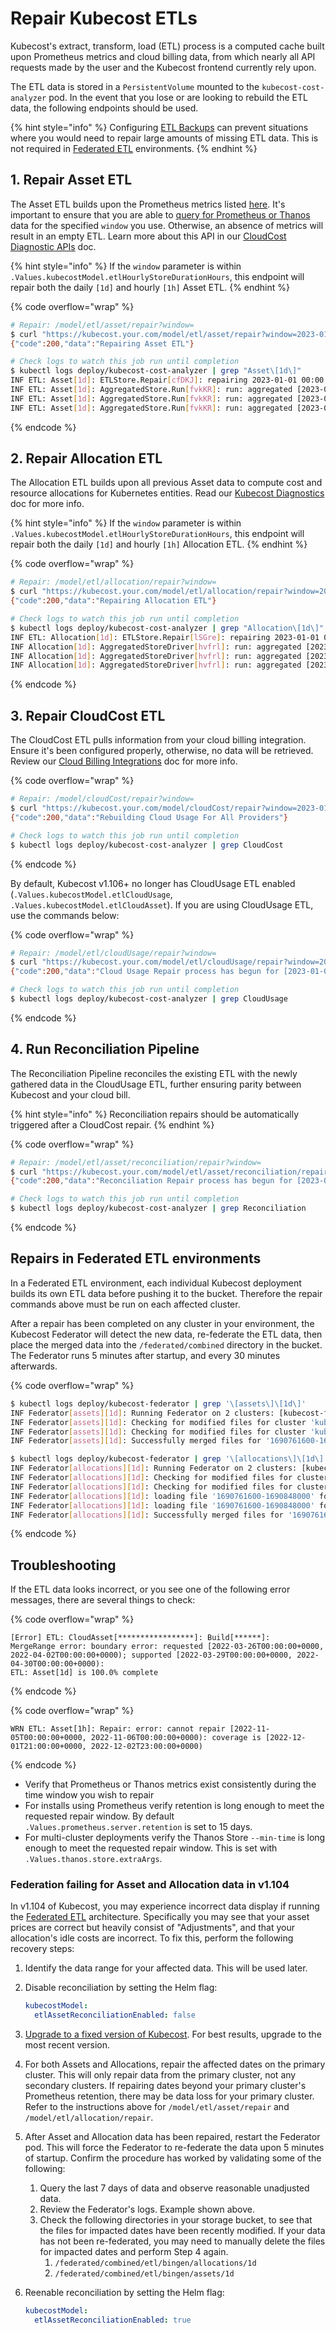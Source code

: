 # Repair Kubecost ETLs

Kubecost's extract, transform, load (ETL) process is a computed cache built upon Prometheus metrics and cloud billing data, from which nearly all API requests made by the user and the Kubecost frontend currently rely upon.

The ETL data is stored in a `PersistentVolume` mounted to the `kubecost-cost-analyzer` pod. In the event that you lose or are looking to rebuild the ETL data, the following endpoints should be used.

{% hint style="info" %}
Configuring [ETL Backups](/etl-backup.md) can prevent situations where you would need to repair large amounts of missing ETL data. This is not required in [Federated ETL](/federated-etl.md) environments.
{% endhint %}

## 1. Repair Asset ETL

The Asset ETL builds upon the Prometheus metrics listed [here](/user-metrics.md). It's important to ensure that you are able to [query for Prometheus or Thanos](prometheus.md) data for the specified `window` you use. Otherwise, an absence of metrics will result in an empty ETL. Learn more about this API in our [CloudCost Diagnostic APIs](/apis/apis-overview/cloudcost-diagnostic-apis.md) doc.

{% hint style="info" %}
If the `window` parameter is within `.Values.kubecostModel.etlHourlyStoreDurationHours`, this endpoint will repair both the daily `[1d]` and hourly `[1h]` Asset ETL.
{% endhint %}

{% code overflow="wrap" %}
```bash
# Repair: /model/etl/asset/repair?window=
$ curl "https://kubecost.your.com/model/etl/asset/repair?window=2023-01-01T00:00:00Z,2023-01-04T00:00:00Z"
{"code":200,"data":"Repairing Asset ETL"}

# Check logs to watch this job run until completion
$ kubectl logs deploy/kubecost-cost-analyzer | grep "Asset\[1d\]"
INF ETL: Asset[1d]: ETLStore.Repair[cfDKJ]: repairing 2023-01-01 00:00:00 +0000 UTC, 2023-01-04 00:00:00 +0000 UTC
INF ETL: Asset[1d]: AggregatedStore.Run[fvkKR]: run: aggregated [2023-01-01T00:00:00+0000, 2023-01-02T00:00:00+0000) from 19 to 3 in 68.417µs
INF ETL: Asset[1d]: AggregatedStore.Run[fvkKR]: run: aggregated [2023-01-02T00:00:00+0000, 2023-01-03T00:00:00+0000) from 19 to 3 in 68.417µs
INF ETL: Asset[1d]: AggregatedStore.Run[fvkKR]: run: aggregated [2023-01-03T00:00:00+0000, 2023-01-04T00:00:00+0000) from 19 to 3 in 68.417µs
```
{% endcode %}

## 2. Repair Allocation ETL

The Allocation ETL builds upon all previous Asset data to compute cost and resource allocations for Kubernetes entities. Read our [Kubecost Diagnostics](https://docs.kubecost.com/troubleshooting/diagnostics) doc for more info.

{% hint style="info" %}
If the `window` parameter is within `.Values.kubecostModel.etlHourlyStoreDurationHours`, this endpoint will repair both the daily `[1d]` and hourly `[1h]` Allocation ETL.
{% endhint %}

{% code overflow="wrap" %}
```bash
# Repair: /model/etl/allocation/repair?window=
$ curl "https://kubecost.your.com/model/etl/allocation/repair?window=2023-01-01T00:00:00Z,2023-01-04T00:00:00Z"
{"code":200,"data":"Repairing Allocation ETL"}

# Check logs to watch this job run until completion
$ kubectl logs deploy/kubecost-cost-analyzer | grep "Allocation\[1d\]"
INF ETL: Allocation[1d]: ETLStore.Repair[lSGre]: repairing 2023-01-01 00:00:00 +0000 UTC, 2023-01-04 00:00:00 +0000 UTC
INF Allocation[1d]: AggregatedStoreDriver[hvfrl]: run: aggregated [2023-01-01T00:00:00+0000, 2023-01-02T00:00:00+0000) from 283 to 70 in 4.917963ms
INF Allocation[1d]: AggregatedStoreDriver[hvfrl]: run: aggregated [2023-01-02T00:00:00+0000, 2023-01-03T00:00:00+0000) from 130 to 62 in 983.216µs
INF Allocation[1d]: AggregatedStoreDriver[hvfrl]: run: aggregated [2023-01-03T00:00:00+0000, 2023-01-04T00:00:00+0000) from 130 to 62 in 1.462092ms
```
{% endcode %}

## 3. Repair CloudCost ETL

The CloudCost ETL pulls information from your cloud billing integration. Ensure it's been configured properly, otherwise, no data will be retrieved. Review our [Cloud Billing Integrations](https://docs.kubecost.com/install-and-configure/install/cloud-integration) doc for more info.

{% code overflow="wrap" %}
```bash
# Repair: /model/cloudCost/repair?window=
$ curl "https://kubecost.your.com/model/cloudCost/repair?window=2023-01-01T00:00:00Z,2023-01-04T00:00:00Z"
{"code":200,"data":"Rebuilding Cloud Usage For All Providers"}

# Check logs to watch this job run until completion
$ kubectl logs deploy/kubecost-cost-analyzer | grep CloudCost
```
{% endcode %}

By default, Kubecost v1.106+ no longer has CloudUsage ETL enabled (`.Values.kubecostModel.etlCloudUsage`, `.Values.kubecostModel.etlCloudAsset`). If you are using CloudUsage ETL, use the commands below:

{% code overflow="wrap" %}
```bash
# Repair: /model/etl/cloudUsage/repair?window=
$ curl "https://kubecost.your.com/model/etl/cloudUsage/repair?window=2023-01-01T00:00:00Z,2023-01-04T00:00:00Z"
{"code":200,"data":"Cloud Usage Repair process has begun for [2023-01-01T00:00:00+0000, 2023-01-04T00:00:00+0000) for all providers"}

# Check logs to watch this job run until completion
$ kubectl logs deploy/kubecost-cost-analyzer | grep CloudUsage
```
{% endcode %}

## 4. Run Reconciliation Pipeline

The Reconciliation Pipeline reconciles the existing ETL with the newly gathered data in the CloudUsage ETL, further ensuring parity between Kubecost and your cloud bill.

{% hint style="info" %}
Reconciliation repairs should be automatically triggered after a CloudCost repair.
{% endhint %}

{% code overflow="wrap" %}
```bash
# Repair: /model/etl/asset/reconciliation/repair?window=
$ curl "https://kubecost.your.com/model/etl/asset/reconciliation/repair?window=2023-01-01T00:00:00Z,2023-01-04T00:00:00Z"
{"code":200,"data":"Reconciliation Repair process has begun for [2023-01-01T00:00:00+0000, 2023-01-04T00:00:00+0000) for all providers"}

# Check logs to watch this job run until completion
$ kubectl logs deploy/kubecost-cost-analyzer | grep Reconciliation
```
{% endcode %}

## Repairs in Federated ETL environments

In a Federated ETL environment, each individual Kubecost deployment builds its own ETL data before pushing it to the bucket. Therefore the repair commands above must be run on each affected cluster.

After a repair has been completed on any cluster in your environment, the Kubecost Federator will detect the new data, re-federate the ETL data, then place the merged data into the `/federated/combined` directory in the bucket. The Federator runs 5 minutes after startup, and every 30 minutes afterwards.

{% code overflow="wrap" %}
```bash
$ kubectl logs deploy/kubecost-federator | grep '\[assets\]\[1d\]' 
INF Federator[assets][1d]: Running Federator on 2 clusters: [kubecost-fedetl-agent kubecost-fedetl-primary]
INF Federator[assets][1d]: Checking for modified files for cluster 'kubecost-fedetl-agent'...
INF Federator[assets][1d]: Checking for modified files for cluster 'kubecost-fedetl-primary'...
INF Federator[assets][1d]: Successfully merged files for '1690761600-1690848000' from federated clusters

$ kubectl logs deploy/kubecost-federator | grep '\[allocations\]\[1d\]'
INF Federator[allocations][1d]: Running Federator on 2 clusters: [kubecost-fedetl-agent kubecost-fedetl-primary]
INF Federator[allocations][1d]: Checking for modified files for cluster 'kubecost-fedetl-agent'...
INF Federator[allocations][1d]: Checking for modified files for cluster 'kubecost-fedetl-primary'...
INF Federator[allocations][1d]: loading file '1690761600-1690848000' for cluster kubecost-fedetl-agent
INF Federator[allocations][1d]: loading file '1690761600-1690848000' for cluster kubecost-fedetl-primary
INF Federator[allocations][1d]: Successfully merged files for '1690761600-1690848000' from federated clusters
```
{% endcode %}

## Troubleshooting

If the ETL data looks incorrect, or you see one of the following error messages, there are several things to check:

{% code overflow="wrap" %}
```
[Error] ETL: CloudAsset[*****************]: Build[******]: 
MergeRange error: boundary error: requested [2022-03-26T00:00:00+0000, 2022-04-02T00:00:00+0000); supported [2022-03-29T00:00:00+0000, 2022-04-30T00:00:00+0000): 
ETL: Asset[1d] is 100.0% complete
```
{% endcode %}

{% code overflow="wrap" %}
```
WRN ETL: Asset[1h]: Repair: error: cannot repair [2022-11-05T00:00:00+0000, 2022-11-06T00:00:00+0000): coverage is [2022-12-01T21:00:00+0000, 2022-12-02T23:00:00+0000)
```
{% endcode %}

* Verify that Prometheus or Thanos metrics exist consistently during the time window you wish to repair
* For installs using Prometheus verify retention is long enough to meet the requested repair window. By default `.Values.prometheus.server.retention` is set to 15 days.
* For multi-cluster deployments verify the Thanos Store `--min-time` is long enough to meet the requested repair window. This is set with `.Values.thanos.store.extraArgs`.

### Federation failing for Asset and Allocation data in v1.104

In v1.104 of Kubecost, you may experience incorrect data display if running the [Federated ETL](/federated-etl.md) architecture. Specifically you may see that your asset prices are correct but heavily consist of "Adjustments", and that your allocation's idle costs are incorrect. To fix this, perform the following recovery steps:

1. Identify the data range for your affected data. This will be used later.
2.  Disable reconciliation by setting the Helm flag:

    ```yaml
    kubecostModel:
      etlAssetReconciliationEnabled: false
    ```
3. [Upgrade to a fixed version of Kubecost](https://docs.kubecost.com/install-and-configure/install#updating-kubecost). For best results, upgrade to the most recent version.
4. For both Assets and Allocations, repair the affected dates on the primary cluster. This will only repair data from the primary cluster, not any secondary clusters. If repairing dates beyond your primary cluster's Prometheus retention, there may be data loss for your primary cluster. Refer to the instructions above for `/model/etl/asset/repair` and `/model/etl/allocation/repair`.
5. After Asset and Allocation data has been repaired, restart the Federator pod. This will force the Federator to re-federate the data upon 5 minutes of startup. Confirm the procedure has worked by validating some of the following:
   1. Query the last 7 days of data and observe reasonable unadjusted data.
   2. Review the Federator's logs. Example shown above.
   3. Check the following directories in your storage bucket, to see that the files for impacted dates have been recently modified. If your data has not been re-federated, you may need to manually delete the files for impacted dates and perform Step 4 again.
      1. `/federated/combined/etl/bingen/allocations/1d`
      2. `/federated/combined/etl/bingen/assets/1d`
6.  Reenable reconciliation by setting the Helm flag:

    ```yaml
    kubecostModel:
      etlAssetReconciliationEnabled: true
    ```
